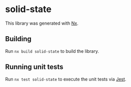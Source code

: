 # solid-state

This library was generated with [Nx](https://nx.dev).

## Building

Run `nx build solid-state` to build the library.

## Running unit tests

Run `nx test solid-state` to execute the unit tests via [Jest](https://jestjs.io).
